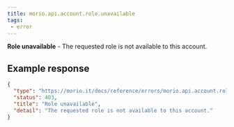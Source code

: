 ```yaml
---
title: morio.api.account.role.unavailable
tags: 
 - error
---
```



<!-- MORIO_AUTO_GENERATED_CONTENT_STARTS - Manual changes made below will be overwritten -->
__Role unavailable__ - The requested role is not available to this account.
<!-- MORIO_AUTO_GENERATED_CONTENT_ENDS - Manual changes made above will be overwritten -->


<!-- MORIO_AUTO_GENERATED_CONTENT_STARTS - Manual changes made below will be overwritten -->
## Example response

```json
{
  "type": "https://morio.it/docs/reference/errors/morio.api.account.role.unavailable",
  "status": 403,
  "title": "Role unavailable",
  "detail": "The requested role is not available to this account."
}
```
<!-- MORIO_AUTO_GENERATED_CONTENT_ENDS - Manual changes made above will be overwritten -->
